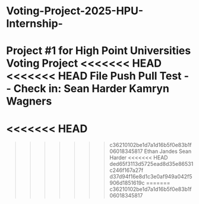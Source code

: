# Voting-Project-2025-HPU-Internship-
Project #1 for High Point Universities Voting Project
<<<<<<< HEAD
<<<<<<< HEAD
File Push Pull Test -- Check in:
Sean Harder
Kamryn Wagners
=======
<<<<<<< HEAD
=======
>>>>>>> c36210102be1d7a1d16b5f0e83b1f06018345817
Ethan Jandes
Sean Harder
<<<<<<< HEAD
>>>>>>> ded65f3113d5725ead8d35e86531c246f167a27f
>>>>>>> d37d94f16e8d1c3e0af949a042f5906d1851619c
=======
>>>>>>> c36210102be1d7a1d16b5f0e83b1f06018345817
